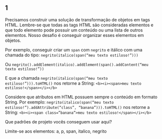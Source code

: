 ## 1

Precisamos construir uma solução de transformação de objetos em tags HTML. Lembre-se que todas as tags HTML são consideradas elementos e que todo elemento pode possuir um conteúdo ou uma lista de outros elementos. Nosso desafio é conseguir organizar esses elementos em objetos.

Por exemplo, conseguir criar um `span` com `negrito` e itálico com uma chamada do tipo:
`negrito(italico(span(“meu texto estiloso!”)))`

Ou `negrito().addElement(italico).addElement(span().addContent(“meu texto estiloso!”))`

E que a chamada `negrito(italico(span(“meu texto estiloso!”))).toHTML()` nos retorne a String:
`<b><i><span>meu texto estiloso!</span></i></b>`

Considere que atributos em HTML possuem sempre o conteúdo em formato String. Por exemplo:
`negrito(italico(span(“meu texto estiloso!”).addAttribute(“class”, “banana”))).toHTML()` nos retorne a String:
`<b><i><span class=”banana”>meu texto estiloso!</span></i></b>`

Que padrões de projeto vocês conseguem usar aqui?

Limite-se aos elementos: a, p, span, italico, negrito